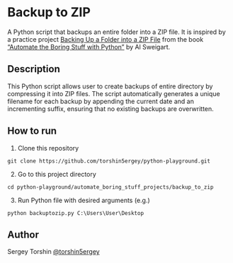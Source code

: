 # Backup to ZIP

A Python script that backups an entire folder into a ZIP file.
It is inspired by a practice project [Backing Up a Folder into a ZIP File](https://automatetheboringstuff.com/2e/chapter10/#calibre_link-338) from the book [“Automate the Boring Stuff with Python”](https://automatetheboringstuff.com/) by Al Sweigart.

## Description

This Python script allows user to create backups of entire directory by compressing it into ZIP files. The script automatically generates a unique filename for each backup by appending the current date and an incrementing suffix, ensuring that no existing backups are overwritten.

## How to run

1. Clone this repository
```
git clone https://github.com/torshin5ergey/python-playground.git
```
2. Go to this project directory
```
cd python-playground/automate_boring_stuff_projects/backup_to_zip
```
3. Run Python file with desired arguments (e.g.)
```
python backuptozip.py C:\Users\User\Desktop
```

## Author 

Sergey Torshin [@torshin5ergey](https://github.com/torshin5ergey)
